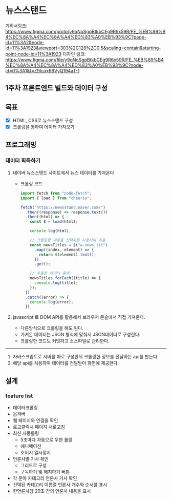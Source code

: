 # 뉴스스탠드

기획서링크: https://www.figma.com/proto/y9oNoSgpBtkbCEg9R6x59R/FE_%EB%89%B4%EC%8A%A4%EC%8A%A4%ED%83%A0%EB%93%9C?page-id=11%3A2&node-id=11%3A1923&viewport=303%2C128%2C0.5&scaling=contain&starting-point-node-id=11%3A1923
디자인 링크: https://www.figma.com/file/y9oNoSgpBtkbCEg9R6x59R/FE_%EB%89%B4%EC%8A%A4%EC%8A%A4%ED%83%A0%EB%93%9C?node-id=0%3A1&t=Z9lcqx66VyQ194aT-1

## 1주차 프론트엔드 빌드와 데이터 구성

## 목표

- [x]  HTML, CSS로 뉴스스탠드 구성
- [x]  크롤링을 통하여 데이터 가져오기

## 프로그래밍

### 데이터 획득하기

1. 네이버 뉴스스탠드 사이트에서 뉴스 데이터를 가져온다
    - 크롤링 코드
        
        ```jsx
        import fetch from "node-fetch";
        import { load } from "cheerio";
        
        fetch("https://newsstand.naver.com/")
          .then((response) => response.text())
          .then((html) => {
            const $ = load(html);
        
            console.log(html);
        
            // 크롤링할 내용을 선택자를 사용하여 추출
            const newsTitles = $("a.news_tit")
              .map((index, element) => {
                return $(element).text();
              })
              .get();
        
            // 추출한 데이터 출력
            newsTitles.forEach((title) => {
              console.log(title);
            });
          })
          .catch((error) => {
            console.log(error);
          });
        ```
        
2. javascript 로 DOM API를 활용해서 브라우저 콘솔에서 직접 가져온다.
    - 다른방식으로 크롤링을 해도 된다.
    - 가져온 데이터는 JSON 형식에 맞춰서 JSON데이터로 구성한다.
    - 크롤링한 코드도 커밋하고 소스파일로 관리한다.

---

1. 자바스크립트로 서버를 따로 구성한뒤 크롤링한 정보를 전달하는 api를 만든다
2. 해당 api를 사용하여 데이터를 전달받아 화면에 제공한다.

## 설계

### feature list

- 데이터크롤링
- 옵저버
- 웹 페이지와 연결을 확인
- 로고클릭시 페이지 새로고침
- 최신 자동롤링
    - 5초마다 자동으로 무한 롤링
    - 애니메이션
    - 호버시 일시정지
- 언론사별 기사 확인
    - 그리드로 구성
    - 구독하기 및 해지하기 버튼
- 각 분야 카테고리 언론사 기사 확인
- 선택된 카테고리 이름열 언론사 개수와 순서를 표시
- 한언론사당 20초 간의 언론사 내용을 표시
